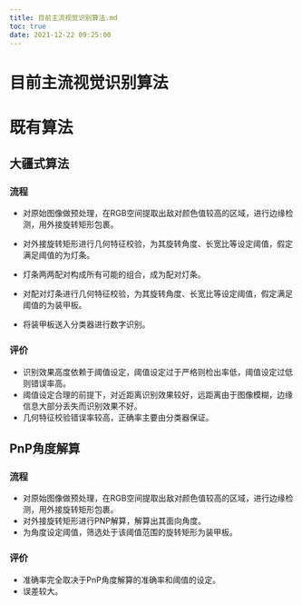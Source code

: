 ```yaml
---
title: 目前主流视觉识别算法.md
toc: true
date: 2021-12-22 09:25:00
---
```

# 目前主流视觉识别算法

# 既有算法

## 大疆式算法

### 流程

- 对原始图像做预处理，在RGB空间提取出敌对颜色值较高的区域，进行边缘检测，用外接旋转矩形包裹。

- 对外接旋转矩形进行几何特征校验，为其旋转角度、长宽比等设定阈值，假定满足阈值的为灯条。
- 灯条两两配对构成所有可能的组合，成为配对灯条。
- 对配对灯条进行几何特征校验，为其旋转角度、长宽比等设定阈值，假定满足阈值的为装甲板。
- 将装甲板送入分类器进行数字识别。

### 评价

- 识别效果高度依赖于阈值设定，阈值设定过于严格则检出率低，阈值设定过低则错误率高。
- 阈值设定合理的前提下，对近距离识别效果较好，远距离由于图像模糊，边缘信息大部分丢失而识别效果不好。
- 几何特征校验错误率较高，正确率主要由分类器保证。

## PnP角度解算

### 流程

- 对原始图像做预处理，在RGB空间提取出敌对颜色值较高的区域，进行边缘检测，用外接旋转矩形包裹。
- 对外接旋转矩形进行PNP解算，解算出其面向角度。
- 为角度设定阈值，筛选处于该阈值范围的旋转矩形为装甲板。

### 评价

- 准确率完全取决于PnP角度解算的准确率和阈值的设定。
- 误差较大。